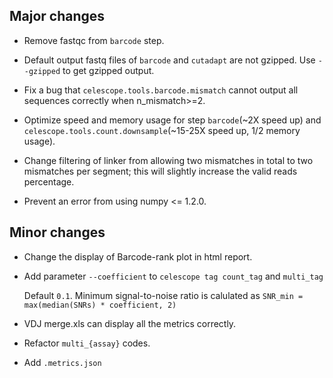 ## Major changes

- Remove fastqc from `barcode` step.

- Default output fastq files of `barcode` and `cutadapt` are not gzipped. Use `--gzipped` to get gzipped output.

- Fix a bug that `celescope.tools.barcode.mismatch` cannot output all sequences correctly when n_mismatch>=2.

- Optimize speed and memory usage for step `barcode`(~2X speed up) and `celescope.tools.count.downsample`(~15-25X speed up, 1/2 memory usage).

- Change filtering of linker from allowing two mismatches in total to two mismatches per segment; this will slightly increase the valid reads percentage.

- Prevent an error from using numpy <= 1.2.0.

## Minor changes

- Change the display of Barcode-rank plot in html report. 

- Add parameter `--coefficient`  to `celescope tag count_tag` and `multi_tag`
    
    Default `0.1`. Minimum signal-to-noise ratio is calulated as `SNR_min = max(median(SNRs) * coefficient, 2)`

- VDJ merge.xls can display all the metrics correctly.

- Refactor `multi_{assay}` codes. 

- Add `.metrics.json`